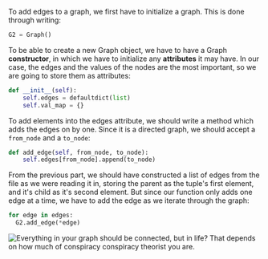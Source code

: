<!--title={Initializing the Graph: Adding the Edges Explained}-->

<!--badges={Python:15,Algorithms:30}-->

<!--concepts={directedGraphs, introToGraphs, useOfGraphs}-->

To add edges to a graph, we first have to initialize a graph. This is done through writing:

```python
G2 = Graph()
```

To be able to create a new Graph object, we have to have a Graph **constructor**, in which we have to initialize any **attributes** it may have. In our case, the edges and the values of the nodes are the most important, so we are going to store them as attributes:

```python
def __init__(self):
	self.edges = defaultdict(list)
	self.val_map = {}
```

To add elements into the edges attribute, we should write a method which adds the edges on by one. Since it is a directed graph, we should accept a `from_node` and a `to_node`:

```python
def add_edge(self, from_node, to_node):
	self.edges[from_node].append(to_node)
```

From the previous part, we should have constructed a list of edges from the file as we were reading it in, storing the parent as the tuple's first element, and it's child as it's second element. But since our function only adds one edge at a time, we have to add the edge as we iterate through the graph:

```python
for edge in edges:
  G2.add_edge(*edge)
```

![Everything in your graph should be connected, but in life? That depends on how much of conspiracy conspiracy theorist you are.](https://images.pexels.com/photos/1356300/pexels-photo-1356300.jpeg?auto=compress&cs=tinysrgb&dpr=2&h=200&w=300)